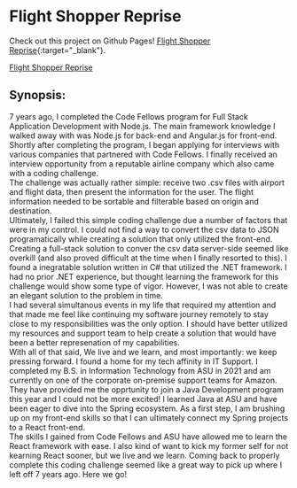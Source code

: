 # Flight Shopper Reprise

Check out this project on Github Pages! [Flight Shopper Reprise](https://cameronmbacon.github.io/flight-shopper-reprise/index.html){:target="_blank"}.

<a href="https://cameronmbacon.github.io/flight-shopper-reprise/index.html" target="_blank">Flight Shopper Reprise</a>

## Synopsis:

7 years ago, I completed the Code Fellows program for Full Stack Application Development with Node.js. The main framework knowledge I walked away with was Node.js for back-end and Angular.js for front-end. Shortly after completing the program, I began applying for interviews with various companies that partnered with Code Fellows. I finally received an interview opportunity from a reputable airline company which also came with a coding challenge.  
The challenge was actually rather simple: receive two .csv files with airport and flight data, then present the information for the user. The flight information needed to be sortable and filterable based on origin and destination.  
Ultimately, I failed this simple coding challenge due a number of factors that were in my control. I could not find a way to convert the csv data to JSON programatically while creating a solution that only utilized the front-end. Creating a full-stack solution to conver the csv data server-side seemed like overkill (and also proved difficult at the time when I finally resorted to this). I found a inegratable solution written in C# that utilized the .NET framework. I had no prior .NET experience, but thought learning the framework for this challenge would show some type of vigor. However, I was not able to create an elegant solution to the problem in time.  
I had several simultanous events in my life that required my attention and that made me feel like continuing my software journey remotely to stay close to my responsibilities was the only option. I should have better utilized my resources and support team to help create a solution that would have been a better represenation of my capabilities.  
With all of that said, We live and we learn, and most importantly: we keep pressing forward. I found a home for my tech affinity in IT Support. I completed my B.S. in Information Technology from ASU in 2021 and am currently on one of the corporate on-premise support teams for Amazon. They have provided me the opprtunity to join a Java Development program this year and I could not be more excited! I learned Java at ASU and have been eager to dive into the Spring ecosystem. As a first step, I am brushing up on my front-end skills so that I can ultimately connect my Spring projects to a React front-end.  
The skills I gained from Code Fellows and ASU have allowed me to learn the React framework with ease. I also kind of want to kick my former self for not kearning React sooner, but we live and we learn. Coming back to properly complete this coding challenge seemed like a great way to pick up where I left off 7 years ago. Here we go!

